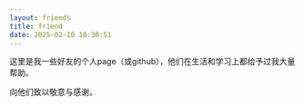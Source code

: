 ```yaml
---
layout: friends
title: friend
date: 2025-02-10 10:30:51
---
```


这里是我一些好友的个人page（或github），他们在生活和学习上都给予过我大量帮助。

向他们致以敬意与感谢。
